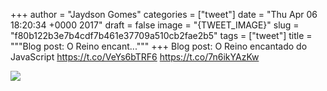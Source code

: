 
+++
author = "Jaydson Gomes"
categories = ["tweet"]
date = "Thu Apr 06 18:20:34 +0000 2017"
draft = false
image = "{TWEET_IMAGE}"
slug = "f80b122b3e7b4cdf7b461e37709a510cb2fae2b5"
tags = ["tweet"]
title = """Blog post: O Reino encant..."""
+++
Blog post: O Reino encantado do JavaScript https://t.co/VeYs6bTRF6 https://t.co/7n6ikYAzKw

![](/images/tweet-media/850050613786411009-C8v8et7WAAAAmhS.jpg)